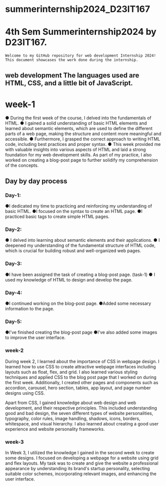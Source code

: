 # summerinternship2024_D23IT167

# 4th Sem Summerinternship2024 by D23IT167.

    Welcome to my GitHub repository for web development Internship 2024! This document showcases the work done during the internship.

## web development The languages used are HTML, CSS, and a little bit of JavaScript.

# week-1

● During the first week of the course, I delved into the fundamentals of HTML.
● I gained a solid understanding of basic HTML elements and learned about semantic elements, which are used to define the different parts of a web page, making the structure and content more meaningful and accessible.
● Furthermore, I grasped the correct approach to writing HTML code, including best practices and proper syntax.
● This week provided me with valuable insights into various aspects of HTML and laid a strong foundation for my web development skills. As part of my practice, I also worked on creating a blog-post page to further solidify my comprehension of the concepts.

## Day by day process

### Day-1:

●I dedicated my time to practicing and reinforcing my understanding of basic HTML.
●I focused on the syntax to create an HTML page.
●I practiced basic tags to create simple HTML pages.

### Day-2:

● I delved into learning about semantic elements and their applications.
● I deepened my understanding of the fundamental structure of HTML code, which is crucial for building robust and well-organized web pages.

### Day-3:

●I have been assigned the task of creating a blog-post page. (task-1)
● I used my knowledge of HTML to design and develop the page.

### Day-4:

●I continued working on the blog-post page.
●Added some necessary information to the page.

### Day-5:

●I've finished creating the blog-post page
●I've also added some images to improve the user interface.

### week-2

During week 2, I learned about the importance of CSS in webpage design. I learned how to use CSS to create attractive webpage interfaces including layouts such as float, flex, and grid. I also learned various styling techniques and applied CSS to the blog post page that I worked on during the first week. Additionally, I created other pages and components such as accordion, carousel, hero section, tables, app layout, and page number designs using CSS.

Apart from CSS, I gained knowledge about web design and web development, and their respective principles. This included understanding good and bad design, the seven different types of website personalities, typography, color rules, image handling, shadows, icons, borders, whitespace, and visual hierarchy. I also learned about creating a good user experience and website personality frameworks.

### week-3

In Week 3, I utilized the knowledge I gained in the second week to create some designs. I focused on developing a webpage for a website using grid and flex layouts. My task was to create and give the website a professional appearance by understanding its brand's startup personality, selecting suitable color schemes, incorporating relevant images, and enhancing the user interface.

